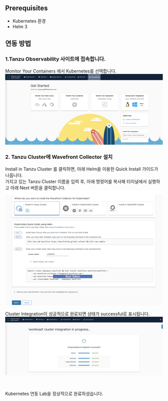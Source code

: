 ## Prerequisites
* Kubernetes 환경
* Helm 3

## 연동 방법
### 1.Tanzu Observability 사이트에 접속합니다.
Monitor Your Containers 에서 Kubernetes를 선택합니다.
![](images/k8s-01.png)

### 2. Tanzu Cluster에 Wavefront Collector 설치
Install in Tanzu Cluster 를 클릭하면, 아래 Helm을 이용한 Quick Install 가이드가 나옵니다. <br/>
가지고 있는 Tanzu Cluster 이름을 입력 후, 아래 명령어를 복사해 터미널에서 실행하고 아래 Next 버튼을 클릭합니다.<br/>
![](images/k8s-02.png)

Cluster Integration이 성공적으로 완료되면 상태가 successful로 표시됩니다.
![](images/k8s-03.png)

<br/>

Kubernetes 연동 Lab을 정상적으로 완료하셨습니다.